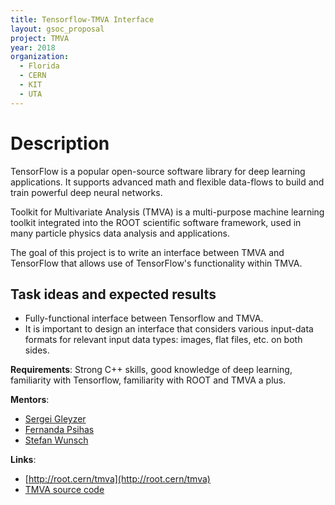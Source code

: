 ```yaml
---
title: Tensorflow-TMVA Interface
layout: gsoc_proposal
project: TMVA
year: 2018
organization:
  - Florida
  - CERN
  - KIT
  - UTA
---
```


# Description

TensorFlow is a popular open-source software library for deep learning applications. It supports advanced math and flexible data-flows to build and train powerful deep neural networks.

Toolkit for Multivariate Analysis (TMVA) is a multi-purpose machine learning toolkit integrated into the ROOT scientific software framework, used in many particle physics data analysis and applications.

The goal of this project is to write an interface between TMVA and TensorFlow that allows use of TensorFlow's functionality within TMVA. 

## Task ideas and expected results
  * Fully-functional interface between Tensorflow and TMVA.
  * It is important to design an interface that considers various input-data formats for relevant input data types: images, flat files, etc. on both sides.



**Requirements**: Strong C++ skills, good knowledge of deep learning, familiarity with Tensorflow, familiarity with ROOT and TMVA a plus.

**Mentors**: 
* [Sergei Gleyzer](mailto:sft-gsoc@cern.ch?subject=Tensorflow-TMVA%20Interface) 
* [Fernanda Psihas](mailto:sft-gsoc@cern.ch?subject=Tensorflow-TMVA%20Interface)
* [Stefan Wunsch](mailto:sft-gsoc@cern.ch?subject=Tensorflow-TMVA%20Interface)



**Links**:
  * [http://root.cern/tmva](http://root.cern/tmva)
  * [TMVA source code](https://github.com/root-project/root/tree/master/tmva)

